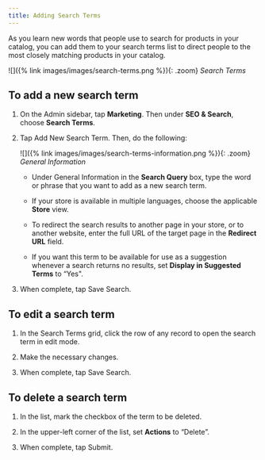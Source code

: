 ```yaml
---
title: Adding Search Terms
---
```


As you learn new words that people use to search for products in your catalog, you can add them to your search terms list to direct people to the most closely matching products in your catalog.

![]({% link images/images/search-terms.png %}){: .zoom}
*Search Terms*

## To add a new search term

1. On the Admin sidebar, tap **Marketing**. Then under **SEO &amp; Search**, choose **Search Terms**.

1. Tap <span class="btn">Add New Search Term</span>. Then, do the following:

    ![]({% link images/images/search-terms-information.png %}){: .zoom}
    *General Information*

    * Under General Information in the **Search Query** box, type the word or phrase that you want to add as a new search term.

    * If your store is available in multiple languages, choose the applicable **Store** view.

    * To redirect the search results to another page in your store, or to another website, enter the full URL of the target page in the **Redirect URL** field.

    * If you want this term to be available for use as a suggestion whenever a search returns no results, set **Display in Suggested Terms** to “Yes".

1. When complete, tap <span class="btn">Save Search</span>.

## To edit a search term

1. In the Search Terms grid, click the row of any record to open the search term in edit mode.

1. Make the necessary changes.

1. When complete, tap <span class="btn">Save Search</span>.

## To delete a search term

1. In the list, mark the checkbox of the term to be deleted.

1. In the upper-left corner of the list, set **Actions** to “Delete”.

1. When complete, tap <span class="btn">Submit</span>.
